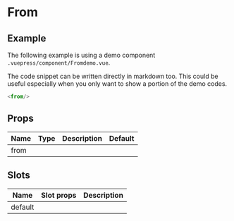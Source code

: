 # From

## Example

The following example is using a demo component `.vuepress/component/Fromdemo.vue`. 

<from-demo/>

The code snippet can be written directly in markdown too. This could be useful especially when you only want to show a portion of the demo codes.

``` js
<from/>
```

## Props
Name | Type   | Description | Default
---- | :----: | ----------- | -----
from |        |             |

## Slots
Name     | Slot props       | Description
-------- | -----------      | -----
default  |                  |
